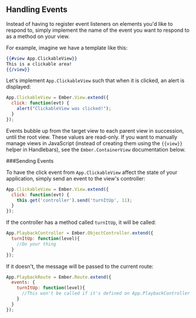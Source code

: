 ## Handling Events

Instead of having to register event listeners on elements you'd like to
respond to, simply implement the name of the event you want to respond to
as a method on your view.

For example, imagine we have a template like this:

```handlebars
{{#view App.ClickableView}}
This is a clickable area!
{{/view}}
```

Let's implement `App.ClickableView` such that when it is
clicked, an alert is displayed:

```javascript
App.ClickableView = Ember.View.extend({
  click: function(evt) {
    alert("ClickableView was clicked!");
  }
});
```

Events bubble up from the target view to each parent view in succession,
until the root view. These values are read-only. If you want to
manually manage views in JavaScript (instead of creating them using
the `{{view}}` helper in Handlebars), see the `Ember.ContainerView`
documentation below.

###Sending Events

To have the click event from `App.ClickableView` affect the state of your application, simply send an event to the view's controller:

````javascript
App.ClickableView = Ember.View.extend({
  click: function(evt) {
    this.get('controller').send('turnItUp', 11); 
  }
});
````

If the controller has a method called `turnItUp`, it will be called:


````javascript
App.PlaybackController = Ember.ObjectController.extend({
  turnItUp: function(level){
    //Do your thing
  }
});
````

If it doesn't, the message will be passed to the current route:

````javascript
App.PlaybackRoute = Ember.Route.extend({
  events: {
    turnItUp: function(level){
      //This won't be called if it's defined on App.PlaybackController
    }
  }
});
````

